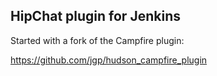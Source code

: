 ## HipChat plugin for Jenkins

Started with a fork of the Campfire plugin:

https://github.com/jgp/hudson_campfire_plugin